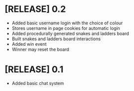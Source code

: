 # [RELEASE] 0.2
- Added basic username login with the choice of colour
- Stores username in page cookies for automatic login
- Added procedurally generated snakes and ladders board
- Built snakes and ladders board interactions
- Added win event
- Winner may reset the board

# [RELEASE] 0.1
- Added basic chat system